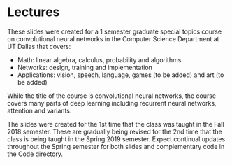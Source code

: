 # Lectures

These slides were created for a 1 semester graduate special topics course on convolutional neural networks in the Computer Science Department at UT Dallas that covers:

- Math:  linear algebra, calculus, probability and algorithms
- Networks:  design, training and implementation
- Applications:  vision, speech, language, games (to be added) and art (to be added)

While the title of the course is convolutional neural networks, the course covers many parts of deep learning including recurrent neural networks, attention and variants.

The slides were created for the 1st time that the class was taught in the Fall 2018 semester.  These are gradually being revised for the 2nd time that the class is being taught in the Spring 2019 semester.  Expect continual updates throughout the Spring semester for both slides and complementary code in the Code directory.
